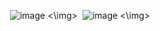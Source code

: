 <img> ![image](https://github.com/user-attachments/assets/2596eeab-661a-4926-bc81-c18b5303f799) <\img>
<img> ![image](https://github.com/user-attachments/assets/9faeed39-d12d-46c9-9b6d-d526eacb8e68) <\img>

